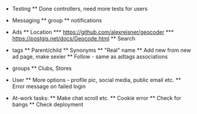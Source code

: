 * Testing
** Done controllers, need more tests for users
* Messaging
** group
** notifications
* Ads
** Location
*** https://github.com/alexreisner/geocoder
*** https://postgis.net/docs/Geocode.html
** Search
* tags
** Parent/child
** Synonyms
** "Real" name
** Add new from new ad page, make sexier
** Follow - same as adtags associations
* groups
** Clubs, Stores
* User
** More options - profile pic, social media, public email etc.
** Error message on failed login

* At-work tasks:
** Make chat scroll etc.
** Cookie error
** Check for bangs
** Check deployment